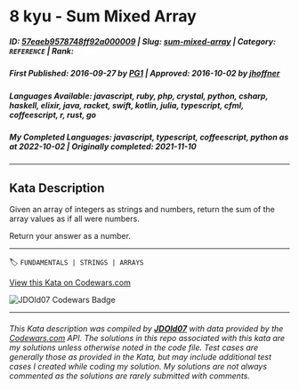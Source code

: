 # 8 kyu - Sum Mixed Array

##### **ID**: [57eaeb9578748ff92a000009](https://www.codewars.com/kata/57eaeb9578748ff92a000009) | **Slug**: [sum-mixed-array](https://www.codewars.com/kata/57eaeb9578748ff92a000009) | **Category**: `REFERENCE` | **Rank**: <span style="color:white">8 kyu</span>

##### **First Published**: 2016-09-27 ***by*** [PG1](https://www.codewars.com/users/PG1) | **Approved**: 2016-10-02 ***by*** [jhoffner](https://www.codewars.com/users/jhoffner)

##### **Languages Available**: javascript, ruby, php, crystal, python, csharp, haskell, elixir, java, racket, swift, kotlin, julia, typescript, cfml, coffeescript, r, rust, go

##### **My Completed Languages**: javascript, typescript, coffeescript, python ***as at*** 2022-10-02 | **Originally completed**: 2021-11-10

---

## Kata Description


Given an array of integers as strings and numbers, return the sum of the array values as if all were numbers.



Return your answer as a number.

---


🏷 `FUNDAMENTALS | STRINGS | ARRAYS`


[View this Kata on Codewars.com](https://www.codewars.com/kata/57eaeb9578748ff92a000009)

![](https://www.codewars.com/users/jdold07/badges/large "JDOld07 Codewars Badge")

---

###### *This Kata description was compiled by [**JDOld07**](https://tpstech.dev) with data provided by the [Codewars.com](https://www.codewars.com) API.  The solutions in this repo associated with this kata are my solutions unless otherwise noted in the code file.  Test cases are generally those as provided in the Kata, but may include additional test cases I created while coding my solution.  My solutions are not always commented as the solutions are rarely submitted with comments.*
